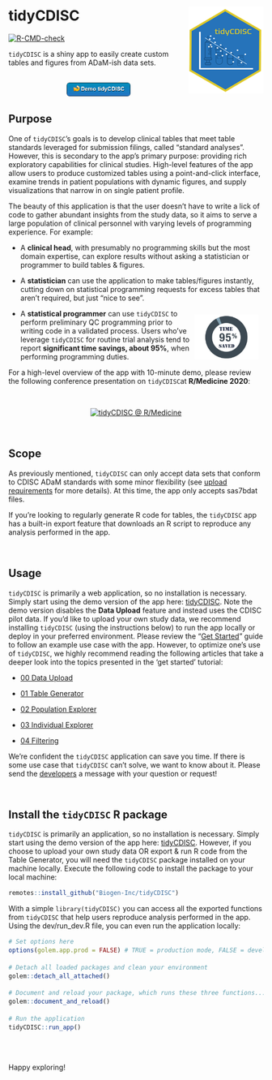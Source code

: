 
<!-- README.md is generated from README.Rmd. Please edit that file -->

# tidyCDISC <a href='https://Biogen-Inc.github.io/tidyCDISC/'><img src="man/figures/hex-tidyCDISC-170h.png" align="right"/></a>

<!-- badges: start -->

[![R-CMD-check](https://github.com/Biogen-Inc/tidyCDISC/workflows/R-CMD-check/badge.svg)](https://github.com/Biogen-Inc/tidyCDISC/actions)
<!-- badges: end -->

`tidyCDISC` is a shiny app to easily create custom tables and figures
from ADaM-ish data sets.

<br>

<center>
<a href="https://rinpharma.shinyapps.io/tidyCDISC/">
<img src="man/figures/demo_tidyCDISC_button_lite2dark.png" alt="Demo full tidyCDISC app" width="25%">
</a>
</center>

## Purpose

One of `tidyCDISC`’s goals is to develop clinical tables that meet table
standards leveraged for submission filings, called “standard analyses”.
However, this is secondary to the app’s primary purpose: providing rich
exploratory capabilities for clinical studies. High-level features of
the app allow users to produce customized tables using a point-and-click
interface, examine trends in patient populations with dynamic figures,
and supply visualizations that narrow in on single patient profile.

The beauty of this application is that the user doesn’t have to write a
lick of code to gather abundant insights from the study data, so it aims
to serve a large population of clinical personnel with varying levels of
programming experience. For example:

-   A **clinical head**, with presumably no programming skills but the
    most domain expertise, can explore results without asking a
    statistician or programmer to build tables & figures.

-   A **statistician** can use the application to make tables/figures
    instantly, cutting down on statistical programming requests for
    excess tables that aren’t required, but just “nice to see”.

<div class="floating">

<img src="man/figures/pct_95_cropped.jpg" width="25%" style="float:right; padding:10px" />

-   A **statistical programmer** can use `tidyCDISC` to perform
    preliminary QC programming prior to writing code in a validated
    process. Users who’ve leverage `tidyCDISC` for routine trial
    analysis tend to report **significant time savings, about 95%**,
    when performing programming duties.

</div>

For a high-level overview of the app with 10-minute demo, please review
the following conference presentation on `tidyCDISC`at **R/Medicine
2020**:

<br>

<center>

[![tidyCDISC @
R/Medicine](man/figures/tidyCDISC_RMedicine_thumbnail.png)](https://youtu.be/QeHSjw-vU3U?t=103)

</center>

<br>

## Scope

As previously mentioned, `tidyCDISC` can only accept data sets that
conform to CDISC ADaM standards with some minor flexibility (see [upload
requirements](https://Biogen-Inc.github.io/tidyCDISC/articles/x00_Data_Upload.html)
for more details). At this time, the app only accepts sas7bdat files.

If you’re looking to regularly generate R code for tables, the
`tidyCDISC` app has a built-in export feature that downloads an R script
to reproduce any analysis performed in the app.

<br>

## Usage

`tidyCDISC` is primarily a web application, so no installation is
necessary. Simply start using the demo version of the app here:
[tidyCDISC](https://rinpharma.shinyapps.io/tidyCDISC/). Note the demo
version disables the **Data Upload** feature and instead uses the CDISC
pilot data. If you’d like to upload your own study data, we recommend
installing `tidyCDISC` (using the instructions below) to run the app
locally or deploy in your preferred environment. Please review the “[Get
Started](https://Biogen-Inc.github.io/tidyCDISC/articles/tidyCDISC.html)”
guide to follow an example use case with the app. However, to optimize
one’s use of `tidyCDISC`, we highly recommend reading the following
articles that take a deeper look into the topics presented in the ‘get
started’ tutorial:

-   [00 Data
    Upload](https://Biogen-Inc.github.io/tidyCDISC/articles/x00_Data_Upload.html)

-   [01 Table
    Generator](https://Biogen-Inc.github.io/tidyCDISC/articles/x01_Table_Generator.html)

-   [02 Population
    Explorer](https://Biogen-Inc.github.io/tidyCDISC/articles/x02_Pop_Exp.html)

-   [03 Individual
    Explorer](https://Biogen-Inc.github.io/tidyCDISC/articles/x03_Indv_Expl.html)

-   [04
    Filtering](https://Biogen-Inc.github.io/tidyCDISC/articles/x04_Filtering.html)

We’re confident the `tidyCDISC` application can save you time. If there
is some use case that `tidyCDISC` can’t solve, we want to know about it.
Please send the
[developers](https://github.com/Biogen-Inc/tidyCDISC/issues/new) a
message with your question or request!

<br>

## Install the `tidyCDISC` R package

`tidyCDISC` is primarily an application, so no installation is
necessary. Simply start using the demo version of the app here:
[tidyCDISC](https://rinpharma.shinyapps.io/tidyCDISC/). However, if you
choose to upload your own study data OR export & run R code from the
Table Generator, you will need the `tidyCDISC` package installed on your
machine locally. Execute the following code to install the package to
your local machine:

``` r
remotes::install_github("Biogen-Inc/tidyCDISC")
```

With a simple `library(tidyCDISC)` you can access all the exported
functions from `tidyCDISC` that help users reproduce analysis performed
in the app. Using the dev/run_dev.R file, you can even run the
application locally:

``` r
# Set options here
options(golem.app.prod = FALSE) # TRUE = production mode, FALSE = development mode

# Detach all loaded packages and clean your environment
golem::detach_all_attached()

# Document and reload your package, which runs these three functions...
golem::document_and_reload()

# Run the application 
tidyCDISC::run_app()
```

<br>

<br>

Happy exploring!

<br>

<br>
